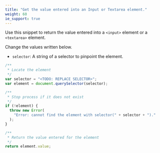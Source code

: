 ```yaml
---
title: "Get the value entered into an Input or Textarea element."
weight: 60
ie_support: true
---
```


Use this snippet to return the value entered into a `<input>` element or a `<textarea>` element.

Change the values written below.

- `selector`: A string of a selector to pinpoint the element.

```js
/**
 * Locate the element
 */
var selector = "<TODO: REPLACE SELECTOR>";
var element = document.querySelector(selector);

/**
 * Stop process if it does not exist
 */
if (!element) {
  throw new Error(
    "Error: cannot find the element with selector(" + selector + ")."
  );
}

/**
 * Return the value entered for the element
 */
return element.value;
```
